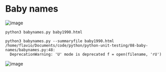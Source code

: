 #  Baby names

![image](https://user-images.githubusercontent.com/1257048/203403221-44b7de44-1ad2-4a7a-b1eb-ff20d5117a00.png)


    python3 babynames.py baby1990.html

    python3 babynames.py --summaryfile baby1990.html
    /home/flavio/Documents/code/python/python-unit-testing/08-baby-names/babynames.py:48:
      DeprecationWarning: 'U' mode is deprecated f = open(filename, 'rU')

![image](https://user-images.githubusercontent.com/1257048/203403387-6e30ecbb-8001-4f5a-87f2-6ad56509e565.png)
